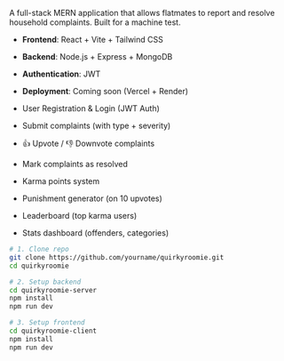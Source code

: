 

A full-stack MERN application that allows flatmates to report and resolve household complaints. Built for a machine test.



- **Frontend**: React + Vite + Tailwind CSS
- **Backend**: Node.js + Express + MongoDB
- **Authentication**: JWT
- **Deployment**: Coming soon (Vercel + Render)



-  User Registration & Login (JWT Auth)
-  Submit complaints (with type + severity)
- 👍 Upvote / 👎 Downvote complaints
-  Mark complaints as resolved
-  Karma points system
-  Punishment generator (on 10 upvotes)
-  Leaderboard (top karma users)
-  Stats dashboard (offenders, categories)



```bash
# 1. Clone repo
git clone https://github.com/yourname/quirkyroomie.git
cd quirkyroomie

# 2. Setup backend
cd quirkyroomie-server
npm install
npm run dev

# 3. Setup frontend
cd quirkyroomie-client
npm install
npm run dev
